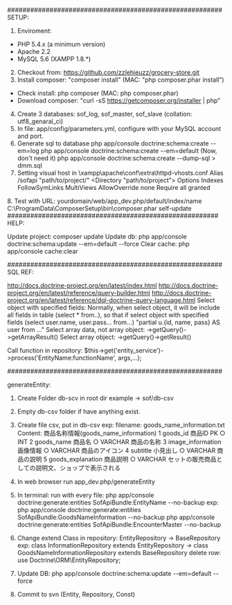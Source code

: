 ########################################################
SETUP:

1. Enviroment:
- PHP 5.4.x (a minimum version)
- Apache 2.2 
- MySQL 5.6
(XAMPP 1.8.*)
2. Checkout from: https://github.com/zzlehieuzz/grocery-store.git
3. Install composer: "composer install" (MAC: "php composer.phar install")
- Check install: php composer (MAC: php composer.phar)
- Download composer: "curl -sS https://getcomposer.org/installer | php"
4. Create 3 databases: sof_log, sof_master, sof_slave (collation: utf8_genaral_ci)
5. In file: app/config/parameters.yml, configure with your MySQL account and port. 
6. Generate sql to database
php app/console doctrine:schema:create --em=log
php app/console doctrine:schema:create --em=default (Now, don't need it)
php app/console doctrine:schema:create --dump-sql > dmm.sql
7. Setting visual host in \xampp\apache\conf\extra\httpd-vhosts.conf
  Alias /sofapi "path/to/project/"
  <Directory "path/to/project">
    Options Indexes FollowSymLinks MultiViews
    AllowOverride none
    Require all granted
  </Directory>
8. Test with URL: yourdomain/web/app_dev.php/default/index/name
  C:\ProgramData\ComposerSetup\bin\composer.phar self-update
#######################################################
HELP:

  Update project: composer update
  Update db:   php app/console doctrine:schema:update --em=default --force
  Clear cache: php app/console cache:clear

########################################################
SQL REF:

http://docs.doctrine-project.org/en/latest/index.html
http://docs.doctrine-project.org/en/latest/reference/query-builder.html
http://docs.doctrine-project.org/en/latest/reference/dql-doctrine-query-language.html
Select object with specified fields: Normally, when select object, it will be include all fields in table (select * from..),
so that if select object with specified fields (select user.name, user.pass... from...)
    "partial u.{id, name, pass} AS user from ..."
Select array data, not array object: ->getQuery()->getArrayResult()
Select array object: ->getQuery()->getResult()

Call function in repository:
$this->get('entity_service')->process('EntityName:functionName', args,...);

########################################################

generateEntity:
1. Create Folder db-scv in root dir example -> sof/db-csv
2. Empty db-csv folder if have anything exist.
2. Create file csv, put in db-csv
exp:
filename: goods_name_information.txt
Content:
商品名称情報(goods_name_information)
1	goods_id	商品ID	PK	○	INT
2	goods_name	商品名		○	VARCHAR			商品の名称
3	image_information	画像情報		○	VARCHAR			商品のアイコン
4	subtitle	小見出し		○	VARCHAR			商品の説明
5	goods_explanation	商品説明		○	VARCHAR			セットの販売商品としての説明文、ショップで表示される


3. In web browser run app_dev.php/generateEntity
4. In terminal: run with every file: php app/console doctrine:generate:entities SofApiBundle:EntityName --no-backup
exp:
php app/console doctrine:generate:entities SofApiBundle:GoodsNameInformation --no-backup
php app/console doctrine:generate:entities SofApiBundle:EncounterMaster --no-backup
5. Change extend Class in repository: EntityRepository -> BaseRepository
exp:
class InformationRepository extends EntityRepository
-> class GoodsNameInformationRepository extends BaseRepository
delete row: use Doctrine\ORM\EntityRepository;
6. Update DB:
php app/console doctrine:schema:update --em=default --force
7. Commit to svn (Entity, Repository, Const)